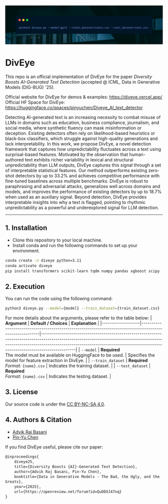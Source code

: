 ![code](./assets/code.png)

# DivEye

This repo is an official implementation of DivEye for the paper *Diversity Boosts AI-Generated Text Detection* (accepted @ ICML, Data in Generative Models (DIG-BUG) '25). 

Official website for DivEye for demos & examples: https://diveye.vercel.app/
Official HF Space for DivEye: https://huggingface.co/spaces/pinyuchen/Diveye_AI_text_detector

Detecting AI-generated text is an increasing necessity to combat misuse of LLMs in domains such as education, business compliance, journalism, and social media, where synthetic fluency can mask misinformation or deception. Existing detectors often rely on likelihood-based heuristics  or black-box classifiers, which struggle against high-quality generations and lack interpretability. In this work, we propose DivEye, a novel detection framework that captures how unpredictability fluctuates across a text using surprisal-based features. Motivated by the observation that human-authored text exhibits richer variability in lexical and structural unpredictability than LLM outputs, DivEye captures this signal through a set of interpretable statistical features. Our method outperforms existing zero-shot detectors by up to 33.2% and achieves competitive performance with fine-tuned baselines across multiple benchmarks. DivEye is robust to paraphrasing and adversarial attacks, generalizes well across domains and models, and improves the performance of existing detectors by up to 18.7% when used as an auxiliary signal. Beyond detection, DivEye provides interpretable insights into why a text is flagged, pointing to rhythmic unpredictability as a powerful and underexplored signal for LLM detection.

---
## 1. Installation
- Clone this repository to your local machine.
- Install conda and run the following commands to set up your environment.
```bash
conda create -n diveye python=3.11
conda activate diveye
pip install transformers scikit-learn tqdm numpy pandas xgboost scipy
```

## 2. Execution
You can run the code using the following command:
```bash
python3 diveye.py --model={model} --train_dataset={train_dataset.csv} --test_dataset={test_dataset.csv}
```

For more details about the arguments, please refer to the table below:
| **Argument**      | **Default / Choices**                                                                                   | **Explanation**                                                                                                                                                                                                                                           |
|-------------------|---------------------------------------------------------------------------------------------------------|-----------------------------------------------------------------------------------------------------------------------------------------------------------------------------------------------------------------------------------------------------------|
| `--model`  | **Required** <br> The model must be available on HuggingFace to be used. | Specifies the model for feature extraction in DivEye. |
| `--train_dataset` | **Required** <br> *Format:* `{name}.csv` | Indicates the training dataset. |
| `--test_dataset`  | **Required** <br> *Format:* `{name}.csv` | Indicates the testing dataset.  |

## 3. License
Our source code is under the [CC BY-NC-SA 4.0](https://creativecommons.org/licenses/by-nc-sa/4.0/).

## 4. Authors & Citation
- [Advik Raj Basani](https://github.com/FloofCat)
- [Pin-Yu Chen](https://github.com/pinyuchen)

If you find DivEye useful, please cite our paper:
```
@inproceedings{
    diveye25,
    title={Diversity Boosts {AI}-Generated Text Detection},
    author={Advik Raj Basani, Pin-Yu Chen},
    booktitle={Data in Generative Models - The Bad, the Ugly, and the Greats},
    year={2025},
    url={https://openreview.net/forum?id=QuDDXJ47nq}
}
```

